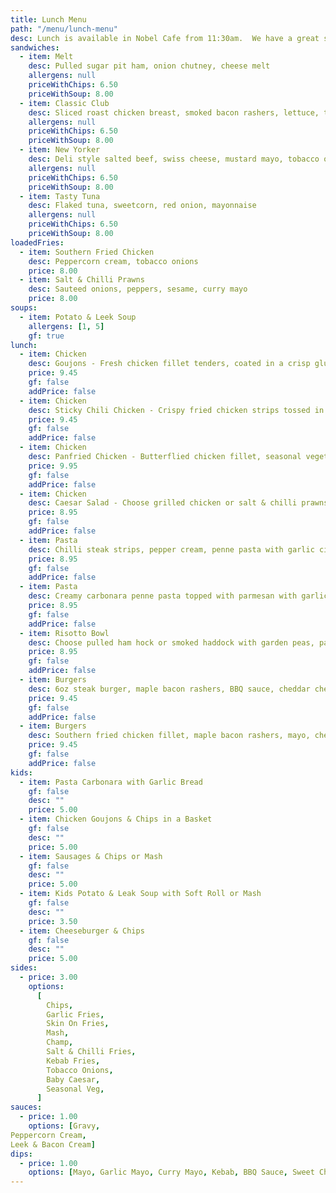 ```yaml
---
title: Lunch Menu
path: "/menu/lunch-menu"
desc: Lunch is available in Nobel Cafe from 11:30am.  We have a great selection of sandwiches, hot plates, & some nice treats for all ages.
sandwiches:
  - item: Melt
    desc: Pulled sugar pit ham, onion chutney, cheese melt
    allergens: null
    priceWithChips: 6.50
    priceWithSoup: 8.00
  - item: Classic Club
    desc: Sliced roast chicken breast, smoked bacon rashers, lettuce, tomato & mayonnaise
    allergens: null
    priceWithChips: 6.50
    priceWithSoup: 8.00
  - item: New Yorker
    desc: Deli style salted beef, swiss cheese, mustard mayo, tobacco onions
    allergens: null
    priceWithChips: 6.50
    priceWithSoup: 8.00
  - item: Tasty Tuna
    desc: Flaked tuna, sweetcorn, red onion, mayonnaise
    allergens: null
    priceWithChips: 6.50
    priceWithSoup: 8.00
loadedFries:
  - item: Southern Fried Chicken
    desc: Peppercorn cream, tobacco onions
    price: 8.00
  - item: Salt & Chilli Prawns
    desc: Sauteed onions, peppers, sesame, curry mayo
    price: 8.00
soups:
  - item: Potato & Leek Soup
    allergens: [1, 5]
    gf: true
lunch:
  - item: Chicken
    desc: Goujons - Fresh chicken fillet tenders, coated in a crisp gluten free crumb served with a choice of dipping sauce & side (Salt & chilli seasoning can be added)
    price: 9.45
    gf: false
    addPrice: false
  - item: Chicken
    desc: Sticky Chili Chicken - Crispy fried chicken strips tossed in a sticky sweet chilli sauce topped with toasted sesame & spring onion served with a garlic mayo dip & choice of side
    price: 9.45
    gf: false
    addPrice: false
  - item: Chicken
    desc: Panfried Chicken - Butterflied chicken fillet, seasonal vegetables, tobacco onions, choice of sauce & side
    price: 9.95
    gf: false
    addPrice: false
  - item: Chicken
    desc: Caesar Salad - Choose grilled chicken or salt & chilli prawns Served on cos lettuce, croutons, bacon crispies, creamy caesar dressing & parmesan
    price: 8.95
    gf: false
    addPrice: false
  - item: Pasta
    desc: Chilli steak strips, pepper cream, penne pasta with garlic ciabatta slice
    price: 8.95
    gf: false
    addPrice: false
  - item: Pasta
    desc: Creamy carbonara penne pasta topped with parmesan with garlic ciabatta slice
    price: 8.95
    gf: false
    addPrice: false
  - item: Risotto Bowl
    desc: Choose pulled ham hock or smoked haddock with garden peas, parmesan, topped with a soft poached egg
    price: 8.95
    gf: false
    addPrice: false
  - item: Burgers
    desc: 6oz steak burger, maple bacon rashers, BBQ sauce, cheddar cheese & tobacco onions on toasted brioche bun, includes a side
    price: 9.45
    gf: false
    addPrice: false
  - item: Burgers
    desc: Southern fried chicken fillet, maple bacon rashers, mayo, cheddar cheese & tobacco onions on toasted brioche bun, includes a side
    price: 9.45
    gf: false
    addPrice: false
kids:
  - item: Pasta Carbonara with Garlic Bread
    gf: false
    desc: ""
    price: 5.00
  - item: Chicken Goujons & Chips in a Basket
    gf: false
    desc: ""
    price: 5.00
  - item: Sausages & Chips or Mash
    gf: false
    desc: ""
    price: 5.00
  - item: Kids Potato & Leak Soup with Soft Roll or Mash
    gf: false
    desc: ""
    price: 3.50
  - item: Cheeseburger & Chips
    gf: false
    desc: ""
    price: 5.00
sides:
  - price: 3.00
    options:
      [
        Chips,
        Garlic Fries,
        Skin On Fries,
        Mash,
        Champ,
        Salt & Chilli Fries,
        Kebab Fries,
        Tobacco Onions,
        Baby Caesar,
        Seasonal Veg,
      ]
sauces:
  - price: 1.00
    options: [Gravy,
Peppercorn Cream,
Leek & Bacon Cream]
dips:
  - price: 1.00
    options: [Mayo, Garlic Mayo, Curry Mayo, Kebab, BBQ Sauce, Sweet Chilli]
---
```

